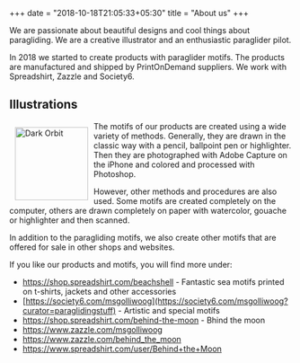 +++
date = "2018-10-18T21:05:33+05:30"
title = "About us"
+++

We are passionate about beautiful designs and cool things about paragliding. We are a creative illustrator and an enthusiastic paraglider pilot.


In 2018 we started to create products with paraglider motifs. The products are manufactured and shipped by PrintOnDemand suppliers. We work with Spreadshirt, Zazzle and Society6.


## Illustrations

<img src="/img/dark_orbit.png" alt="Dark Orbit" style="height:130px; float: left; padding: 10px" />

The motifs of our products are created using a wide variety of methods. Generally, they are drawn in the classic way with a pencil, ballpoint pen or highlighter. Then they are photographed with Adobe Capture on the iPhone and colored and processed with Photoshop.

However, other methods and procedures are also used. Some motifs are created completely on the computer, others are drawn completely on paper with watercolor, gouache or highlighter and then scanned.

In addition to the paragliding motifs, we also create other motifs that are offered for sale in other shops and websites.

If you like our products and motifs, you will find more under:

* https://shop.spreadshirt.com/beachshell - Fantastic sea motifs printed on t-shirts, jackets and other accessories
* [https://society6.com/msgolliwoog](https://society6.com/msgolliwoog?curator=paraglidingstuff) - Artistic and special motifs
* https://shop.spreadshirt.com/behind-the-moon - Bhind the moon
* https://www.zazzle.com/msgolliwoog
* https://www.zazzle.com/behind_the_moon
* https://www.spreadshirt.com/user/Behind+the+Moon
